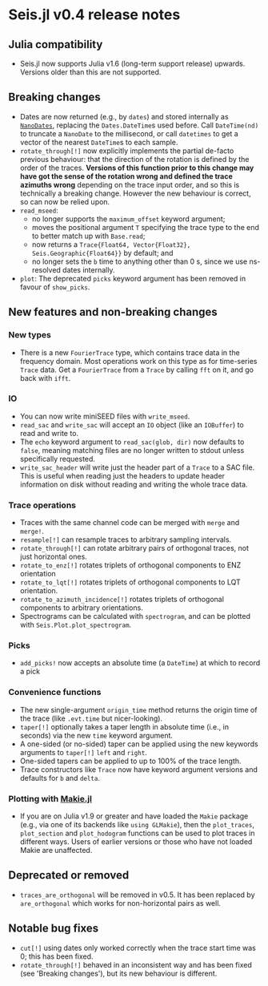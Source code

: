 # Seis.jl v0.4 release notes

## Julia compatibility
- Seis.jl now supports Julia v1.6 (long-term support release) upwards.
  Versions older than this are not supported.

## Breaking changes
- Dates are now returned (e.g., by `dates`) and stored internally as
  [`NanoDates`](https://github.com/JuliaTime/NanoDates.jl), replacing
  the `Dates.DateTime`s used before.  Call `DateTime(nd)` to truncate
  a `NanoDate` to the millisecond, or call `datetimes` to get a vector
  of the nearest `DateTime`s to each sample.
- `rotate_through[!]` now explicitly implements the partial de-facto
  previous behaviour: that the direction of the rotation is defined
  by the order of the traces.
  **Versions of this function prior to this change may have got the
  sense of the rotation wrong and defined the trace azimuths wrong**
  depending on the trace input order,
  and so this is technically a breaking change.  However the new
  behaviour is correct, so can now be relied upon.
- `read_mseed`:
  - no longer supports the `maximum_offset` keyword argument;
  - moves the positional argument `T` specifying the trace type to the
    end to better match up with `Base.read`;
  - now returns a `Trace{Float64, Vector{Float32}, Seis.Geographic{Float64}}`
    by default; and
  - no longer sets the `b` time to anything other than 0 s, since we use
    ns-resolved dates internally.
- `plot`: The deprecated `picks` keyword argument has been removed in
  favour of `show_picks`.

## New features and non-breaking changes
### New types
- There is a new `FourierTrace` type, which contains trace data
  in the frequency domain.  Most operations work on this type as for
  time-series `Trace` data.  Get a `FourierTrace` from a `Trace` by calling
  `fft` on it, and go back with `ifft`.
### IO
- You can now write miniSEED files with `write_mseed`.
- `read_sac` and `write_sac` will accept an `IO` object (like an
  `IOBuffer`) to read and write to.
- The `echo` keyword argument to `read_sac(glob, dir)` now defaults to
  `false`, meaning matching files are no longer written to stdout
  unless specifically requested.
- `write_sac_header` will write just the header part of a `Trace` to a
  SAC file.  This is useful when reading just the headers to update
  header information on disk without reading and writing the whole
  trace data.
### Trace operations
- Traces with the same channel code can be merged with `merge` and `merge!`.
- `resample[!]` can resample traces to arbitrary sampling intervals.
- `rotate_through[!]` can rotate arbitrary pairs of orthogonal traces,
  not just horizontal ones.
- `rotate_to_enz[!]` rotates triplets of orthogonal components to ENZ
  orientation
- `rotate_to_lqt[!]` rotates triplets of orthogonal components to
  LQT orientation.
- `rotate_to_azimuth_incidence[!]` rotates triplets of orthogonal components
  to arbitrary orientations.
- Spectrograms can be calculated with `spectrogram`, and can be plotted
  with `Seis.Plot.plot_spectrogram`.
### Picks
- `add_picks!` now accepts an absolute time (a `DateTime`) at which to
  record a pick
### Convenience functions
- The new single-argument `origin_time` method returns the origin time of
  the trace (like `.evt.time` but nicer-looking).
- `taper[!]` optionally takes a taper length in absolute time (i.e., in
  seconds) via the new `time` keyword argument.
- A one-sided (or no-sided) taper can be applied using the new keywords
  arguments to `taper[!]` `left` and `right`.
- One-sided tapers can be applied to up to 100% of the trace length.
- Trace constructors like `Trace` now have keyword argument versions and
  defaults for `b` and `delta`.
### Plotting with [Makie.jl](https://docs.makie.org/stable)
- If you are on Julia v1.9 or greater and have loaded
  the `Makie` package (e.g., via one of its backends like `using GLMakie`),
  then the `plot_traces`, `plot_section` and `plot_hodogram` functions can
  be used to plot traces in different ways.
  Users of earlier versions or those who have not loaded Makie are unaffected.

## Deprecated or removed
- `traces_are_orthogonal` will be removed in v0.5.  It has been replaced by
  `are_orthogonal` which works for non-horizontal pairs as well.

## Notable bug fixes
- `cut[!]` using dates only worked correctly when the trace start time was 0;
  this has been fixed.
- `rotate_through[!]` behaved in an inconsistent way and has been fixed
  (see 'Breaking changes'), but its new behaviour is different.
